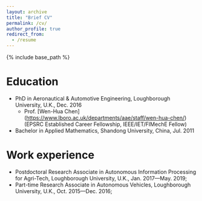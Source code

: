 ```yaml
---
layout: archive
title: "Brief CV"
permalink: /cv/
author_profile: true
redirect_from:
  - /resume
---
```


{% include base_path %}

Education
======
* PhD in Aeronautical & Automotive Engineering, Loughborough University, U.K., Dec. 2016 
  * Prof. [Wen-Hua Chen] (https://www.lboro.ac.uk/departments/aae/staff/wen-hua-chen/) (EPSRC Established Career Fellowship, IEEE/IET/FIMechE Fellow)
* Bachelor in Applied Mathematics, Shandong University, China, Jul. 2011

Work experience
======
* Postdoctoral Research Associate in Autonomous Information Processing for Agri-Tech, Loughborough University, U.K., Jan. 2017—May. 2019;
* Part-time Research Associate in Autonomous Vehicles, Loughborough University, U.K., Oct. 2015—Dec. 2016;


 
  
<!---
Skills
======
* Skill 1
* Skill 2
  * Sub-skill 2.1
  * Sub-skill 2.2
  * Sub-skill 2.3
* Skill 3

Publications
======
  <ul>{% for post in site.publications %}
    {% include archive-single-cv.html %}
  {% endfor %}</ul>
  
Talks
======
  <ul>{% for post in site.talks %}
    {% include archive-single-talk-cv.html %}
  {% endfor %}</ul>
  
Teaching
======
  <ul>{% for post in site.teaching %}
    {% include archive-single-cv.html %}
  {% endfor %}</ul>
  
Service and leadership
======
* Currently signed in to 43 different slack teams

-->  
